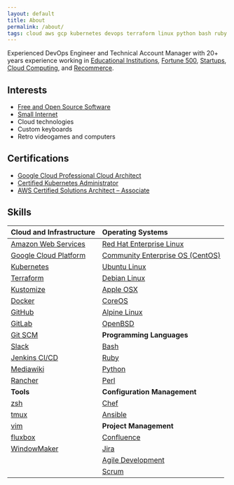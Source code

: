 ```yaml
---
layout: default
title: About
permalink: /about/
tags: cloud aws gcp kubernetes devops terraform linux python bash ruby jenkins github gitlab scrum agile sre
---
```


Experienced DevOps Engineer and Technical Account Manager with 20+ years experience working in [Educational Institutions](https://www.ucsd.edu), [Fortune 500](https://www.qualcomm.com), [Startups](https://www.demandbase.com), [Cloud Computing](https://aws.amazon.com), and [Recommerce](https://www.therealreal.com).

## Interests

- [Free and Open Source Software](https://en.wikipedia.org/wiki/Free_and_open-source_software)
- [Small Internet](https://thedorkweb.substack.com/p/gopher-gemini-and-the-smol-internet)
- Cloud technologies
- Custom keyboards
- Retro videogames and computers

## Certifications
- [Google Cloud Professional Cloud Architect](https://www.credential.net/7d6a6c1c-5355-4324-9165-f12bb06c37c2)
- [Certified Kubernetes Administrator](https://www.credly.com/badges/07c2cb01-c0a6-4d7c-9dcb-246b728e43b2)
- [AWS Certified Solutions Architect – Associate](https://www.credly.com/badges/29cb8214-7882-45c3-9715-8fe216d43ade)

## Skills

| **Cloud and Infrastructure** | **Operating Systems** |
| :---| :--- |
| [Amazon Web Services](https://aws.amazon.com/) | [Red Hat Enterprise Linux](https://www.redhat.com/en/technologies/linux-platforms/enterprise-linux) |
| [Google Cloud Platform](https://cloud.google.com/) | [Community Enterprise OS \(CentOS\)](https://www.centos.org/) |
| [Kubernetes](https://kubernetes.io) | [Ubuntu Linux](https://www.ubuntu.com/) |
| [Terraform](https://www.terraform.io/) | [Debian Linux](https://www.debian.org/) |
| [Kustomize](https://kustomize.io/) | [Apple OSX](https://www.apple.com/osx/) |
| [Docker](https://www.docker.com) | [CoreOS](https://coreos.com/) |
| [GitHub](https://www.github.com/) | [Alpine Linux](https://www.alpinelinux.org/) |
| [GitLab](https://www.gitlab.com/) |[OpenBSD](https://www.openbsd.org/) |
| [Git SCM](https://git-scm.com/) | **Programming Languages** |
| [Slack](https://www.slack.com/) | [Bash](https://www.gnu.org/software/bash/) |
| [Jenkins CI/CD](https://jenkins-ci.org/) | [Ruby](https://www.ruby-lang.org/en/) |
| [Mediawiki](https://www.mediawiki.org/wiki/MediaWiki) | [Python](https://www.python.org/) |
| [Rancher](https://rancher.com/) | [Perl](https://www.perl.org/) |
| **Tools** | **Configuration Management** |
| [zsh](https://www.zsh.org/) | [Chef](https://www.chef.io/) |
| [tmux](https://github.com/tmux/tmux) | [Ansible](https://www.ansible.com/) |
| [vim](https://www.vim.org/) | **Project Management** |
| [fluxbox](http://fluxbox.org/) | [Confluence](https://www.atlassian.com/software/confluence) |
| [WindowMaker](https://www.windowmaker.org/) | [Jira](https://www.atlassian.com/software/jira) |
| | [Agile Development](http://www.agilemanifesto.org/) |
| | [Scrum](https://en.wikipedia.org/wiki/Scrum_(software_development)) |
